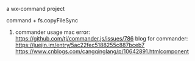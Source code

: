 a wx-command project

command + fs.copyFileSync

1. commander usage 
 mac error: https://github.com/tj/commander.js/issues/786
 blog for commander: https://juejin.im/entry/5ac22fec5188255c887bceb7  https://www.cnblogs.com/cangqinglang/p/10642891.htmlcomponent



